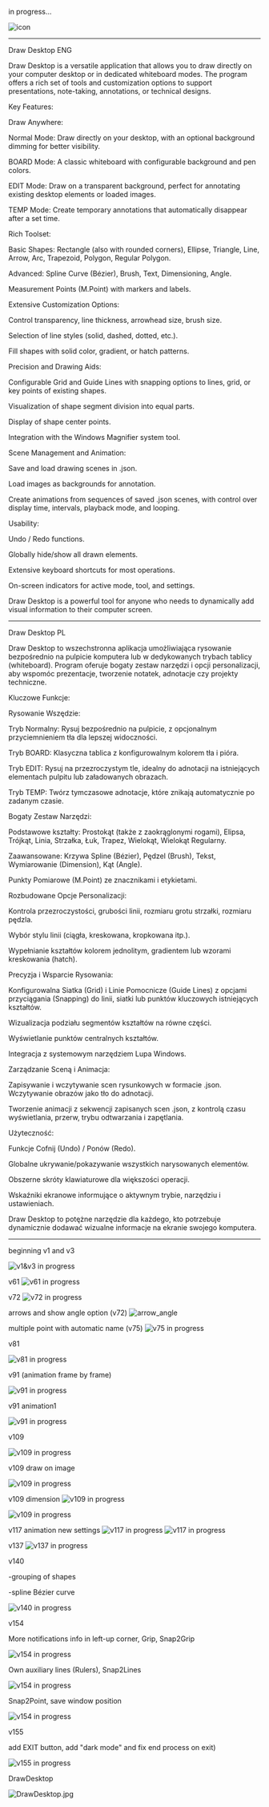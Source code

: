 in progress...

![icon](images/DrawDesktop_icon.png)

************************************

Draw Desktop ENG

Draw Desktop is a versatile application that allows you to draw directly on your computer desktop or in dedicated whiteboard modes. The program offers a rich set of tools and customization options to support presentations, note-taking, annotations, or technical designs.

Key Features:

Draw Anywhere:

Normal Mode: Draw directly on your desktop, with an optional background dimming for better visibility.

BOARD Mode: A classic whiteboard with configurable background and pen colors.

EDIT Mode: Draw on a transparent background, perfect for annotating existing desktop elements or loaded images.

TEMP Mode: Create temporary annotations that automatically disappear after a set time.

Rich Toolset:

Basic Shapes: Rectangle (also with rounded corners), Ellipse, Triangle, Line, Arrow, Arc, Trapezoid, Polygon, Regular Polygon.

Advanced: Spline Curve (Bézier), Brush, Text, Dimensioning, Angle.

Measurement Points (M.Point) with markers and labels.

Extensive Customization Options:

Control transparency, line thickness, arrowhead size, brush size.

Selection of line styles (solid, dashed, dotted, etc.).

Fill shapes with solid color, gradient, or hatch patterns.

Precision and Drawing Aids:

Configurable Grid and Guide Lines with snapping options to lines, grid, or key points of existing shapes.

Visualization of shape segment division into equal parts.

Display of shape center points.

Integration with the Windows Magnifier system tool.

Scene Management and Animation:

Save and load drawing scenes in .json.

Load images as backgrounds for annotation.

Create animations from sequences of saved .json scenes, with control over display time, intervals, playback mode, and looping.

Usability:

Undo / Redo functions.

Globally hide/show all drawn elements.

Extensive keyboard shortcuts for most operations.

On-screen indicators for active mode, tool, and settings.

Draw Desktop is a powerful tool for anyone who needs to dynamically add visual information to their computer screen.

********************************************************************************************************************
Draw Desktop PL

Draw Desktop to wszechstronna aplikacja umożliwiająca rysowanie bezpośrednio na pulpicie komputera lub w dedykowanych trybach tablicy (whiteboard). Program oferuje bogaty zestaw narzędzi i opcji personalizacji, aby wspomóc prezentacje, tworzenie notatek, adnotacje czy projekty techniczne.

Kluczowe Funkcje:

Rysowanie Wszędzie:

Tryb Normalny: Rysuj bezpośrednio na pulpicie, z opcjonalnym przyciemnieniem tła dla lepszej widoczności.

Tryb BOARD: Klasyczna tablica z konfigurowalnym kolorem tła i pióra.

Tryb EDIT: Rysuj na przezroczystym tle, idealny do adnotacji na istniejących elementach pulpitu lub załadowanych obrazach.

Tryb TEMP: Twórz tymczasowe adnotacje, które znikają automatycznie po zadanym czasie.

Bogaty Zestaw Narzędzi:

Podstawowe kształty: Prostokąt (także z zaokrąglonymi rogami), Elipsa, Trójkąt, Linia, Strzałka, Łuk, Trapez, Wielokąt, Wielokąt Regularny.

Zaawansowane: Krzywa Spline (Bézier), Pędzel (Brush), Tekst, Wymiarowanie (Dimension), Kąt (Angle).

Punkty Pomiarowe (M.Point) ze znacznikami i etykietami.

Rozbudowane Opcje Personalizacji:

Kontrola przezroczystości, grubości linii, rozmiaru grotu strzałki, rozmiaru pędzla.

Wybór stylu linii (ciągła, kreskowana, kropkowana itp.).

Wypełnianie kształtów kolorem jednolitym, gradientem lub wzorami kreskowania (hatch).

Precyzja i Wsparcie Rysowania:

Konfigurowalna Siatka (Grid) i Linie Pomocnicze (Guide Lines) z opcjami przyciągania (Snapping) do linii, siatki lub punktów kluczowych istniejących kształtów.

Wizualizacja podziału segmentów kształtów na równe części.

Wyświetlanie punktów centralnych kształtów.

Integracja z systemowym narzędziem Lupa Windows.

Zarządzanie Sceną i Animacja:

Zapisywanie i wczytywanie scen rysunkowych w formacie .json.
Wczytywanie obrazów jako tło do adnotacji.

Tworzenie animacji z sekwencji zapisanych scen .json, z kontrolą czasu wyświetlania, przerw, trybu odtwarzania i zapętlania.

Użyteczność:

Funkcje Cofnij (Undo) / Ponów (Redo).

Globalne ukrywanie/pokazywanie wszystkich narysowanych elementów.

Obszerne skróty klawiaturowe dla większości operacji.

Wskaźniki ekranowe informujące o aktywnym trybie, narzędziu i ustawieniach.

Draw Desktop to potężne narzędzie dla każdego, kto potrzebuje dynamicznie dodawać wizualne informacje na ekranie swojego komputera.
************************************************************************************************************************************

beginning 
v1 and v3

![v1&v3 in progress](images/v1v3.jpg)

v61
![v61 in progress](images/v61-bga.jpg)

v72
![v72 in progress](images/v72.jpg)

arrows and show angle option (v72)
![arrow_angle](images/arrows_angle.jpg)

multiple point with automatic name (v75)
![v75 in progress](images/v75.jpg)

v81

![v81 in progress](images/v81.png)

v91 (animation frame by frame)

![v91 in progress](images/v91.jpg)

v91 animation1

![v91 in progress](images/animation1.gif)

v109

![v109 in progress](images/v109.png)

v109 draw on image

![v109 in progress](images/IMG-saruman.jpg)

v109 dimension
![v109 in progress](images/dimension1.jpg)

![v109 in progress](images/dimension2.jpg)

v117 animation new settings
![v117 in progress](images/anim-settings-CLR.gif)
![v117 in progress](images/anim-clock.gif)

v137
![v137 in progress](images/v137.jpg)

v140

-grouping of shapes

-spline Bézier curve

![v140 in progress](images/v140.png)

v154

More notifications info in left-up corner, Grip, Snap2Grip

![v154 in progress](images/v154_grip.jpg)

Own auxiliary lines (Rulers), Snap2Lines

![v154 in progress](images/v154_lines.jpg)

Snap2Point, save window position

![v154 in progress](images/v154_snap2point.jpg)

v155 

add EXIT button, add "dark mode" and fix end process on exit)

![v155 in progress](images/dark_mode.png)

DrawDesktop

![DrawDesktop.jpg](images/DrawDesktop.jpg)

